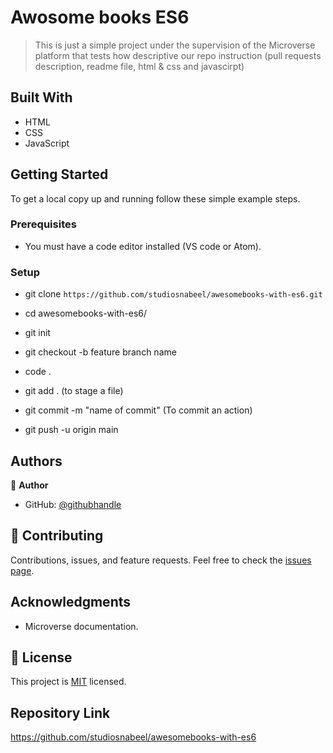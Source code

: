 # Awosome books ES6

> This is just a simple project under the supervision of the Microverse platform that tests how descriptive our repo instruction (pull requests description, readme file, html & css and javascirpt)

## Built With

- HTML
- CSS
- JavaScript

## Getting Started

To get a local copy up and running follow these simple example steps.

### Prerequisites

- You must have a code editor installed (VS code or Atom).

### Setup

- git clone `https://github.com/studiosnabeel/awesomebooks-with-es6.git`

- cd awesomebooks-with-es6/

- git init 

- git checkout -b feature branch name

- code .

- git add . (to stage a file)

- git commit -m "name of commit" (To commit an action)

- git push -u origin main

## Authors

:bust_in_silhouette: **Author**

- GitHub: [@githubhandle](https://github.com/studiosnabeel)

## :handshake: Contributing

Contributions, issues, and feature requests.
Feel free to check the [issues page](https://github.com/studiosnabeel/awesomebooks-with-es6/issues).

## Acknowledgments

- Microverse documentation.

## :memo: License

This project is [MIT](./LICENSE) licensed.

## Repository Link

https://github.com/studiosnabeel/awesomebooks-with-es6
